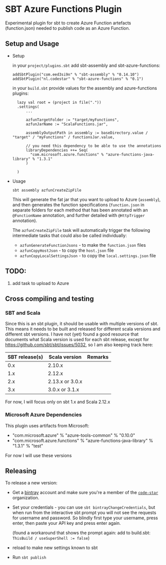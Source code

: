 # SBT Azure Functions Plugin

Experimental plugin for sbt to create Azure Function artefacts (function.json) needed to publish code as an Azure Function.

## Setup and Usage

* Setup
  
    in your `project/plugins.sbt` add sbt-assembly and sbt-azure-functions:
  
      addSbtPlugin("com.eed3si9n" % "sbt-assembly" % "0.14.10")
      addSbtPlugin("nl.codestar" % "sbt-azure-functions" % "0.1")

    in your `build.sbt` provide values for the assembly and azure-functions plugins:

        lazy val root = (project in file("."))
        .settings(
            ...
        
            azfunTargetFolder := "target/myFunctions",
            azfunJarName := "ScalaFunctions.jar",
        
            assemblyOutputPath in assembly := baseDirectory.value / "target" / "myFunctions" / functionsJar.value,
        
            // you need this dependency to be able to use the annotations
            libraryDependencies ++= Seq(
              "com.microsoft.azure.functions" % "azure-functions-java-library" % "1.3.1"
            )
        
        )

* Usage

    `sbt assembly azfunCreateZipFile`

    This will generate the fat jar that you want to upload to Azure (`assembly`), and then generates the function
    specifications (`function.json` in separate folders for each method that has been annotated with an `@FunctionName`
    annotation, and further detailed with `@HttpTrigger` annotation).
  
    The `azfunCreateZipFile` task will automatically trigger the following intermediate tasks that could also be
    called individually:
  
    * `azfunGenerateFunctionJsons` - to make the `function.json` files
    * `azfunCopyHostJson` - to copy the `host.json` file
    * `azfunCopyLocalSettingsJson` - to copy the `local.settings.json` file

## TODO: 
1. add task to upload to Azure


## Cross compiling and testing
### SBT and Scala
Since this is an sbt plugin, it should be usable with multiple versions of sbt. This means it needs to be built and
released for different scala versions and different sbt versions. I have not (yet) found a good resource that documents
what Scala version is used for each sbt release, except for https://github.com/sbt/sbt/issues/5032, 
so I am also keeping track here:

| SBT release(s)| Scala version     | Remarks                                          |
|---------------|-------------------|--------------------------------------------------|
| 0.x           | 2.10.x            |
| 1.x           | 2.12.x            |
| 2.x           | 2.13.x or 3.0.x   |
| 3.x           | 3.0.x or 3.1.x    |

For now, I will focus only on sbt 1.x and Scala 2.12.x

### Microsoft Azure Dependencies
This plugin uses artifacts from Microsoft:
* "com.microsoft.azure" % "azure-tools-common" % "0.10.0"
* "com.microsoft.azure.functions" % "azure-functions-java-library" % "1.3.1" % "test"

For now I will use these versions

## Releasing
To release a new version:
* Get a [bintray](https://bintray.com) account and make sure you're a member of the [`code-star`](https://bintray.com/code-star) organization.
* Set your credentials - you can use `sbt bintrayChangeCredentials`, but when run from the interactive sbt prompt
  you will not see the requests for username and password. So blindly first type your username, press enter, then
  paste your API key and press enter again.

    (found a workaround that shows the prompt again: add to build.sbt: `ThisBuild / useSuperShell := false`)
* reload to make new settings known to sbt
* Run `sbt publish`

